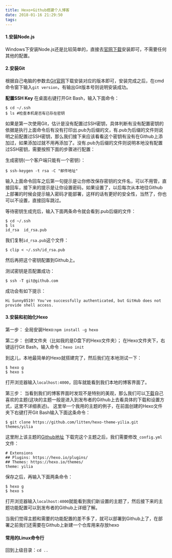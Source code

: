 ```yaml
---
title: Hexo+Github搭建个人博客
date: 2018-01-16 21:29:50
tags:
---
```

#### 1.安装Node.js
Windows下安装Node.js还是比较简单的，直接去[官网下载](https://nodejs.org/en/ "官网下载")安装即可，不需要任何其他的配置。

#### 2.安装Git
根据自己电脑的参数去[Git官网](https://git-scm.com/download/win "Git官网")下载安装对应的版本即可，安装完成之后，在cmd命令窗下输入`git version`，有输出Git版本号则说明安装成功。

**配置SSH Key**
在桌面右键打开Git Bash，输入下面命令：
```
$ cd ~/.ssh
$ ls #检查本机是否有已存在密钥
```
如果是第一次使用Git，估计是没有配置过SSH密钥，具体判断有没有配置密钥的依据是执行上面命令后有没有打印出.pub为后缀的文，有.pub为后缀的文件则说明之前配置过SSH密钥，那么我们接下来应该看看这个密钥有没有在Github上添加过，如果添加过就不用再添加了。没有.pub为后缀的文件则说明本地没有配置过SSH密钥，需要按照下面的步骤进行配置：

生成密钥(一个客户端只能有一个密钥）：
```
$ ssh-keygen -t rsa -C "邮件地址"
```
输入上面命令回车之后第一句提示是让你修改保存密钥的文件名，可以不用管，直接回车，接下来的提示是让你设置密码，如果设置了，以后每次从本地往Github上部署的时候会提示输入密码才能部署，这样的话有更好的安全性，当然了，你也可以不设置，直接回车跳过。

等待密钥生成完后，输入下面两条命令就会看到.pub后缀的文件：
```
$ cd ~/.ssh
$ ls
id_rsa  id_rsa.pub
```

我们复制`id_rsa.pub`这个文件：
```
$ clip < ~/.ssh/id_rsa.pub
```
然后再把这个密钥配置到Github上。

测试密钥是否配置成功：
```
$ ssh -T git@github.com
```
成功会有如下提示：
```
Hi Sunny8519! You've successfully authenticated, but GitHub does not provide shell access.
```

#### 3.安装和初始化Hexo
第一步：
全局安装Hexo:`npm install -g hexo`

第二步：
创建文件夹（比如我的是D盘下的Hexo文件夹）；
在Hexo文件夹下，右键运行Git Bash，输入命令：`hexo init`

到这儿，本地最简单的Hexo就搭建完了，然后我们在本地测试一下：
```
$ hexo g
$ hexo s
```
打开浏览器输入`localhost:4000`，回车就能看到我们本地的博客界面了。

第三步：
当看到我们的博客界面时发现不是特别的美观，那么我们可以[下载](https://hexo.io/themes/ "下载")自己喜欢的主题(这块的主题一般是进入到发布者的Github上去看具体的下载和设置方式，这里不详细表述)。
这里举一个我用的主题的例子，在前面创建的Hexo文件夹下右键打开Git Bash输入下面这条命令：
```
$ git clone https://github.com/litten/hexo-theme-yilia.git themes/yilia
```
这里附上该主题的[Github地址](https://github.com/litten/hexo-theme-yilia "Github地址")
下载完这个主题之后，我们需要修改`_config.yml`文件：
```
# Extensions
## Plugins: https://hexo.io/plugins/
## Themes: https://hexo.io/themes/
theme: yilia
```
保存之后，再输入下面两条命令：
```
$ hexo g
$ hexo s
```
打开浏览器输入`localhost:4000`就能看到我们新设置的主题了，然后接下来的主题功能配置可以到发布者的Github上详细了解。

当我们觉得主题和需要的功能配置的差不多了，就可以部署到Github上了，在部署之前我们还需要在Github上新建一个仓库用来存放hexo

#### 常用的Linux命令行
回到上级目录：`cd ..`
